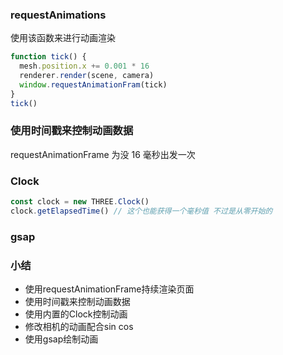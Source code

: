 ### requestAnimations

使用该函数来进行动画渲染

```js
function tick() {
  mesh.position.x += 0.001 * 16
  renderer.render(scene, camera)
  window.requestAnimationFram(tick)
}
tick()
```

### 使用时间戳来控制动画数据

requestAnimationFrame 为没 16 毫秒出发一次

### Clock

```js
const clock = new THREE.Clock()
clock.getElapsedTime() // 这个也能获得一个毫秒值 不过是从零开始的
```

### gsap



### 小结

+ 使用requestAnimationFrame持续渲染页面
+ 使用时间戳来控制动画数据
+ 使用内置的Clock控制动画
+ 修改相机的动画配合sin cos
+ 使用gsap绘制动画